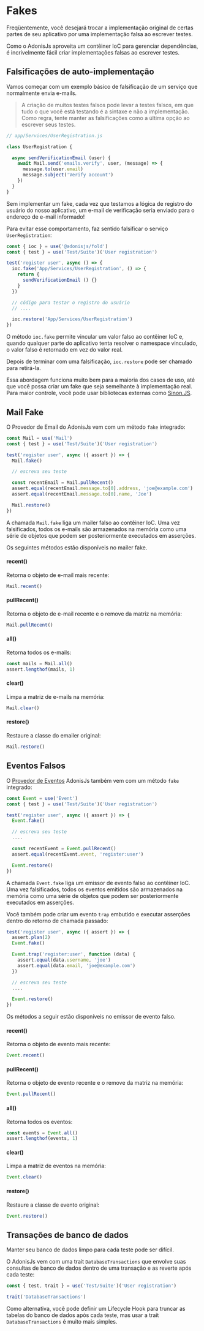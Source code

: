 # Fakes

Freqüentemente, você desejará trocar a implementação original de certas partes de seu aplicativo por uma implementação falsa ao escrever testes.

Como o AdonisJs aproveita um contêiner IoC para gerenciar dependências, é incrivelmente fácil criar implementações falsas ao escrever testes.

## Falsificações de auto-implementação
Vamos começar com um exemplo básico de falsificação de um serviço que normalmente envia e-mails.

> A criação de muitos testes falsos pode levar a testes falsos, em que tudo o que você está testando 
> é a sintaxe e não a implementação. Como regra, tente manter as falsificações como a última opção ao escrever seus testes.

```js
// app/Services/UserRegistration.js

class UserRegistration {

  async sendVerificationEmail (user) {
    await Mail.send('emails.verify', user, (message) => {
      message.to(user.email)
      message.subject('Verify account')
    })
  }
}
```

Sem implementar um fake, cada vez que testamos a lógica de registro do usuário do nosso aplicativo, um e-mail de verificação
seria enviado para o endereço de e-mail informado!

Para evitar esse comportamento, faz sentido falsificar o serviço `UserRegistration`:

```js
const { ioc } = use('@adonisjs/fold')
const { test } = use('Test/Suite')('User registration')

test('register user', async () => {
  ioc.fake('App/Services/UserRegistration', () => {
    return {
      sendVerificationEmail () {}
    }
  })

  // código para testar o registro do usuário
  // ....

  ioc.restore('App/Services/UserRegistration')
})
```

O método `ioc.fake` permite vincular um valor falso ao contêiner IoC e, quando qualquer parte do aplicativo tenta resolver o 
namespace vinculado, o valor falso é retornado em vez do valor real.

Depois de terminar com uma falsificação, `ioc.restore` pode ser chamado para retirá-la.

Essa abordagem funciona muito bem para a maioria dos casos de uso, até que você possa criar um fake que seja semelhante à 
implementação real. Para maior controle, você pode usar bibliotecas externas como [Sinon.JS](http://sinonjs.org/).

## Mail Fake

O Provedor de Email do AdonisJs vem com um método `fake` integrado:
```js
const Mail = use('Mail')
const { test } = use('Test/Suite')('User registration')

test('register user', async ({ assert }) => {
  Mail.fake()

  // escreva seu teste

  const recentEmail = Mail.pullRecent()
  assert.equal(recentEmail.message.to[0].address, 'joe@example.com')
  assert.equal(recentEmail.message.to[0].name, 'Joe')

  Mail.restore()
})
```

A chamada `Mail.fake` liga um mailer falso ao contêiner IoC. Uma vez falsificados, todos os e-mails são armazenados na memória 
como uma série de objetos que podem ser posteriormente executados em asserções.

Os seguintes métodos estão disponíveis no mailer fake.

#### recent()
Retorna o objeto de e-mail mais recente:
```js
Mail.recent()
```

#### pullRecent()
Retorna o objeto de e-mail recente e o remove da matriz na memória:
```js
Mail.pullRecent()
```

#### all()
Retorna todos os e-mails:
```js
const mails = Mail.all()
assert.lengthof(mails, 1)
```

#### clear()
Limpa a matriz de e-mails na memória:
```js
Mail.clear()
```

#### restore()
Restaure a classe do emailer original:
```js
Mail.restore()
```

## Eventos Falsos
O [Provedor de Eventos](/doc/deeper/event.md) AdonisJs também vem com um método `fake` integrado:
```js
const Event = use('Event')
const { test } = use('Test/Suite')('User registration')

test('register user', async ({ assert }) => {
  Event.fake()

  // escreva seu teste
  ....

  const recentEvent = Event.pullRecent()
  assert.equal(recentEvent.event, 'register:user')

  Event.restore()
})
```

A chamada `Event.fake` liga um emissor de evento falso ao contêiner IoC. Uma vez falsificados, todos os 
eventos emitidos são armazenados na memória como uma série de objetos que podem ser posteriormente executados em asserções.

Você também pode criar um evento `trap` embutido e executar asserções dentro do retorno de chamada passado:

```js
test('register user', async ({ assert }) => {
  assert.plan(2)
  Event.fake()

  Event.trap('register:user', function (data) {
    assert.equal(data.username, 'joe')
    assert.equal(data.email, 'joe@example.com')
  })

  // escreva seu teste
  ....

  Event.restore()
})
```

Os métodos a seguir estão disponíveis no emissor de evento falso.

#### recent()
Retorna o objeto de evento mais recente:
```js
Event.recent()
```

#### pullRecent()
Retorna o objeto de evento recente e o remove da matriz na memória:
```js
Event.pullRecent()
```

#### all()
Retorna todos os eventos:
```js
const events = Event.all()
assert.lengthof(events, 1)
```

#### clear()
Limpa a matriz de eventos na memória:
```js
Event.clear()
```

#### restore()
Restaure a classe de evento original:
```js
Event.restore()
```

## Transações de banco de dados
Manter seu banco de dados limpo para cada teste pode ser difícil.

O AdonisJs vem com uma trait `DatabaseTransactions` que envolve suas consultas de banco de dados dentro de uma transação e as reverte após cada teste:
```js
const { test, trait } = use('Test/Suite')('User registration')

trait('DatabaseTransactions')
```

Como alternativa, você pode definir um Lifecycle Hook para truncar as tabelas do banco de dados após cada teste, mas usar a trait 
`DatabaseTransactions` é muito mais simples.
